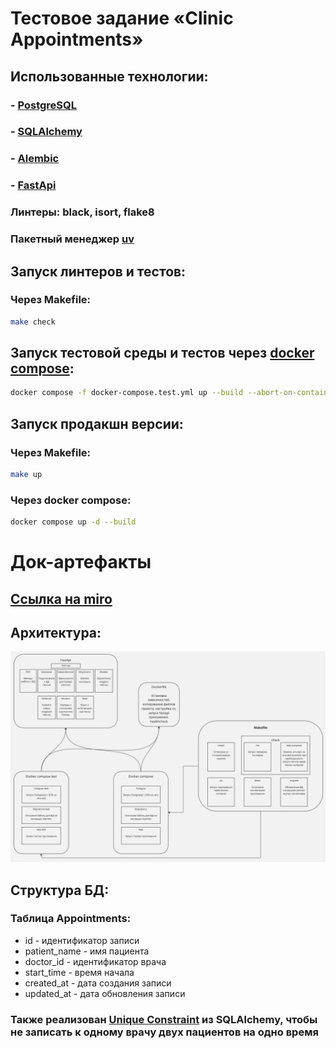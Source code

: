 # Тестовое задание «Clinic Appointments»

## Использованные технологии:

### - [PostgreSQL](https://www.postgresql.org)

### - [SQLAlchemy](https://github.com/sqlalchemy/sqlalchemy)

### - [Alembic](https://github.com/sqlalchemy/alembic)

### - [FastApi](https://github.com/fastapi/fastapi)

### Линтеры: black, isort, flake8

### Пакетный менеджер [uv](https://github.com/astral-sh/uv)

## Запуск линтеров и тестов:

### Через Makefile:

```sh
make check
```

## Запуск тестовой среды и тестов через [docker compose](https://docs.docker.com/compose/):

```sh
docker compose -f docker-compose.test.yml up --build --abort-on-container-exit
```

## Запуск продакшн версии:

### Через Makefile:

```sh
make up
```

### Через docker compose:

```sh
docker compose up -d --build
```

# Док-артефакты

## [Ссылка на miro](https://miro.com/app/board/uXjVJfNW2Ek=/?share_link_id=576076514083)

## Архитектура:

![architecture.jpg](docs%2Farchitecture.jpg)

## Структура БД:

### Таблица Appointments:

- id - идентификатор записи
- patient_name - имя пациента
- doctor_id - идентификатор врача
- start_time - время начала
- created_at - дата создания записи
- updated_at - дата обновления записи

### Также реализован [Unique Constraint](https://docs.sqlalchemy.org/en/20/core/constraints.html#:~:text=support%20with%20SQLite-,UNIQUE%20Constraint,-%C2%B6) из SQLAlchemy, чтобы не записать к одному врачу двух пациентов на одно время
